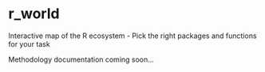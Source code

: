# r_world
Interactive map of the R ecosystem - Pick the right packages and functions for your task

Methodology documentation coming soon...